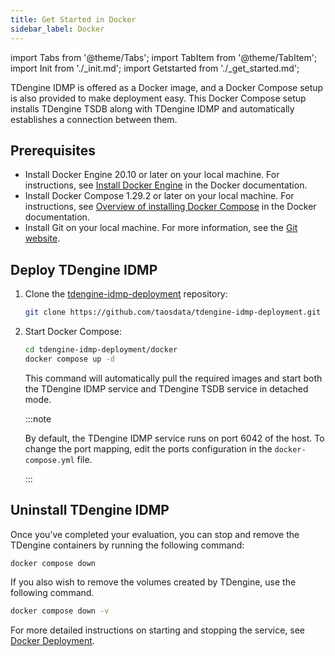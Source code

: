 ```yaml
---
title: Get Started in Docker
sidebar_label: Docker
---
```


import Tabs from '@theme/Tabs';
import TabItem from '@theme/TabItem';
import Init from './_init.md';
import Getstarted from './_get_started.md';

TDengine IDMP is offered as a Docker image, and a Docker Compose setup is also provided to make deployment easy. This Docker Compose setup installs TDengine TSDB along with TDengine IDMP and automatically establishes a connection between them.

## Prerequisites

- Install Docker Engine 20.10 or later on your local machine. For instructions, see [Install Docker Engine](https://docs.docker.com/engine/install/) in the Docker documentation.
- Install Docker Compose 1.29.2 or later on your local machine. For instructions, see [Overview of installing Docker Compose](https://docs.docker.com/compose/install/) in the Docker documentation.
- Install Git on your local machine. For more information, see the [Git website](https://git-scm.com/).

## Deploy TDengine IDMP

1. Clone the [tdengine-idmp-deployment](https://github.com/taosdata/tdengine-idmp-deployment) repository:

   ```bash
   git clone https://github.com/taosdata/tdengine-idmp-deployment.git
   ```

2. Start Docker Compose:

   ```bash
   cd tdengine-idmp-deployment/docker
   docker compose up -d
   ```

   This command will automatically pull the required images and start both the TDengine IDMP service and TDengine TSDB service in detached mode.

   :::note

   By default, the TDengine IDMP service runs on port 6042 of the host. To change the port mapping, edit the ports configuration in the `docker-compose.yml` file.

   :::

<Init />

<Getstarted />

## Uninstall TDengine IDMP

Once you’ve completed your evaluation, you can stop and remove the TDengine containers by running the following command:

```bash
docker compose down
```

If you also wish to remove the volumes created by TDengine, use the following command.

```bash
docker compose down -v
```

For more detailed instructions on starting and stopping the service, see [Docker Deployment](../07-operation/02-installation/03-docker-guide.md).